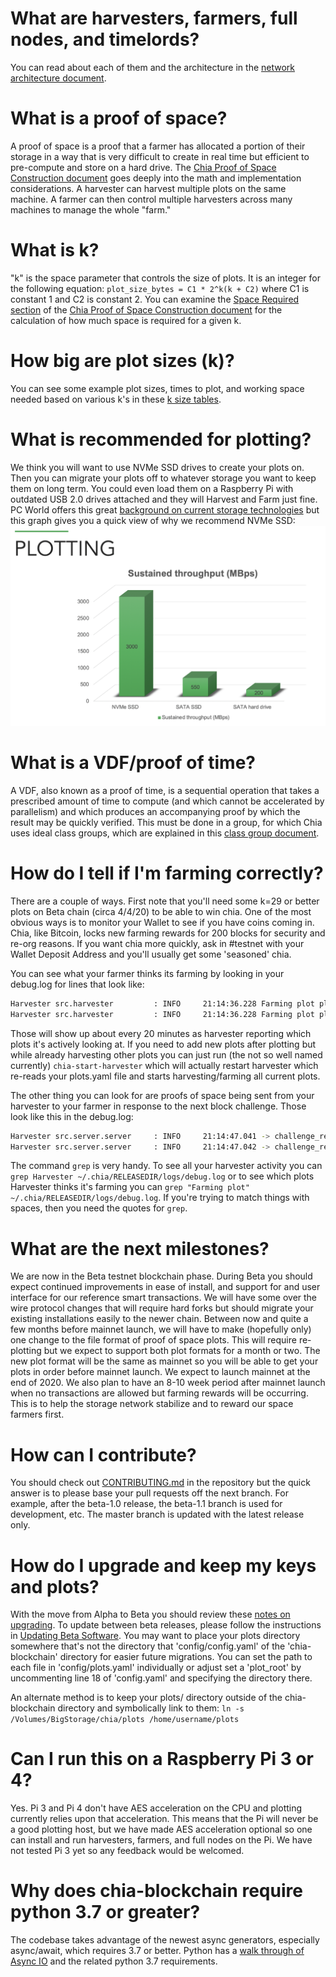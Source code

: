 # What are harvesters, farmers, full nodes, and timelords?

You can read about each of them and the architecture in the [network architecture document](https://github.com/Chia-Network/chia-blockchain/wiki/Network-Architecture).

# What is a proof of space?

A proof of space is a proof that a farmer has allocated a portion of their storage in a way that is very difficult to create in real time but efficient to pre-compute and store on a hard drive. The [Chia Proof of Space Construction document](https://www.chia.net/assets/proof_of_space.pdf) goes deeply into the math and implementation considerations. A harvester can harvest multiple plots on the same machine. A farmer can then control multiple harvesters across many machines to manage the whole "farm."

# What is k?

"k" is the space parameter that controls the size of plots. It is an integer for the following equation: `plot_size_bytes = C1 * 2^k(k + C2)` where C1 is constant 1 and C2 is constant 2. You can examine the [Space Required section](https://www.chia.net/assets/proof_of_space.pdf#page=15) of the [Chia Proof of Space Construction document](https://www.chia.net/assets/proof_of_space.pdf) for the calculation of how much space is required for a given k.

# How big are plot sizes (k)?

You can see some example plot sizes, times to plot, and working space needed based on various k's in these [k size tables](https://github.com/Chia-Network/chia-blockchain/wiki/k-sizes).

# What is recommended for plotting?

We think you will want to use NVMe SSD drives to create your plots on. Then you can migrate your plots off to whatever storage you want to keep them on long term. You could even load them on a Raspberry Pi with outdated USB 2.0 drives attached and they will Harvest and Farm just fine. PC World offers this great [background on current storage technologies](https://www.pcworld.com/article/2899351/everything-you-need-to-know-about-nvme.html) but this graph gives you a quick view of why we recommend NVMe SSD:
![NVMe SSD vs SATA](images/plotting-nvme-ssd.png "NVMe SSD is 5.5 times faster than SATA SSD")

# What is a VDF/proof of time?

A VDF, also known as a proof of time, is a sequential operation that takes a prescribed amount of time to compute (and which cannot be accelerated by parallelism) and which produces an accompanying proof by which the result may be quickly verified. This must be done in a group, for which Chia uses ideal class groups, which are explained in this [class group document](https://github.com/Chia-Network/oldvdf-competition/blob/master/classgroups.pdf).

# How do I tell if I'm farming correctly?

There are a couple of ways. First note that you'll need some k=29 or better plots on Beta chain (circa 4/4/20) to be able to win chia. One of the most obvious ways is to monitor your Wallet to see if you have coins coming in. Chia, like Bitcoin, locks new farming rewards for 200 blocks for security and re-org reasons. If you want chia more quickly, ask in #testnet with your Wallet Deposit Address and you'll usually get some 'seasoned' chia.

You can see what your farmer thinks its farming by looking in your debug.log for lines that look like:
```bash
Harvester src.harvester         : INFO     21:14:36.228 Farming plot plots/plot-0-27-87f55b056018e049276b59e571107dac848fcff250575c84b961a9e6bab3ad48.dat of size 27
Harvester src.harvester         : INFO     21:14:36.228 Farming plot plots/plot-1-27-c1977c1741bf36eda34c09e5fe81e6b701add1eac2772a32d9e30303737aac83.dat of size 27
```
Those will show up about every 20 minutes as harvester reporting which plots it's actively looking at. If you need to add new plots after plotting but while already harvesting other plots you can just run (the not so well named currently) `chia-start-harvester` which will actually restart harvester which re-reads your plots.yaml file and starts harvesting/farming all current plots.

The other thing you can look for are proofs of space being sent from your harvester to your farmer in response to the next block challenge. Those look like this in the debug.log:
```bash
Harvester src.server.server     : INFO     21:14:47.041 -> challenge_response to peer ('127.0.0.1', 8447)
Harvester src.server.server     : INFO     21:14:47.042 -> challenge_response to peer ('127.0.0.1', 8447)
```
The command `grep` is very handy. To see all your harvester activity you can `grep Harvester ~/.chia/RELEASEDIR/logs/debug.log` or to see which plots Harvester thinks it's farming you can `grep "Farming plot" ~/.chia/RELEASEDIR/logs/debug.log`. If you're trying to match things with spaces, then you need the quotes for `grep`.

# What are the next milestones?

We are now in the Beta testnet blockchain phase. During Beta you should expect continued improvements in ease of install, and support for and user interface for our reference smart transactions. We will have some over the wire protocol changes that will require hard forks but should migrate your existing installations easily to the newer chain. Between now and quite a few months before mainnet launch, we will have to make (hopefully only) one change to the file format of proof of space plots. This will require re-plotting but we expect to support both plot formats for a month or two. The new plot format will be the same as mainnet so you will be able to get your plots in order before mainnet launch. We expect to launch mainnet at the end of 2020. We also plan to have an 8-10 week period after mainnet launch when no transactions are allowed but farming rewards will be occurring. This is to help the storage network stabilize and to reward our space farmers first.

# How can I contribute?

You should check out [CONTRIBUTING.md](https://github.com/Chia-Network/chia-blockchain/blob/master/CONTRIBUTING.md) in the repository but the quick answer is to please base your pull requests off the next branch. For example, after the beta-1.0 release, the beta-1.1 branch is used for development, etc. The master branch is updated with the latest release only.

# How do I upgrade and keep my keys and plots?

With the move from Alpha to Beta you should review these [notes on upgrading](https://github.com/Chia-Network/chia-blockchain/wiki/Upgrading-from-Alpha-to-Beta). To update between beta releases, please follow the instructions in [Updating Beta Software](https://github.com/Chia-Network/chia-blockchain/wiki/Updating-beta-software). You may want to place your plots directory somewhere that's not the directory that 'config/config.yaml' of the 'chia-blockchain' directory for easier future migrations. You can set the path to each file in 'config/plots.yaml' individually or adjust set a 'plot_root' by uncommenting line 18 of 'config.yaml' and specifying the directory there.

An alternate method is to keep your plots/ directory outside of the chia-blockchain directory and symbolically link to them: `ln -s /Volumes/BigStorage/chia/plots /home/username/plots`

# Can I run this on a Raspberry Pi 3 or 4?

Yes. Pi 3 and Pi 4 don't have AES acceleration on the CPU and plotting currently relies upon that acceleration. This means that the Pi will never be a good plotting host, but we have made AES acceleration optional so one can install and run harvesters, farmers, and full nodes on the Pi. We have not tested Pi 3 yet so any feedback would be welcomed.

# Why does chia-blockchain require python 3.7 or greater?

The codebase takes advantage of the newest async generators, especially async/await, which requires 3.7 or better. Python has a [walk through of Async IO](https://realpython.com/async-io-python/) and the related python 3.7 requirements.

